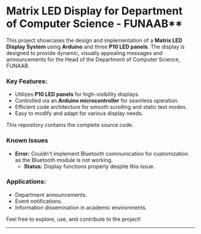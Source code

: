 # Matrix LED Display for Department of Computer Science - FUNAAB**  

This project showcases the design and implementation of a **Matrix LED Display System** using **Arduino** and three **P10 LED panels**. The display is designed to provide dynamic, visually appealing messages and announcements for the Head of the Department of Computer Science, FUNAAB.  

### Key Features:
- Utilizes **P10 LED panels** for high-visibility displays.  
- Controlled via an **Arduino microcontroller** for seamless operation.    
- Efficient code architecture for smooth scrolling and static text modes.  
- Easy to modify and adapt for various display needs.  

This repository contains the complete source code.  

### Known Issues
- **Error:** Couldn't implement Bluetooth communication for customization as the Bluetooth module is not working.  
  - **Status:** Display functions properly despite this issue.

### Applications:
- Department announcements.  
- Event notifications.  
- Information dissemination in academic environments.  

Feel free to explore, use, and contribute to the project!  

---  
